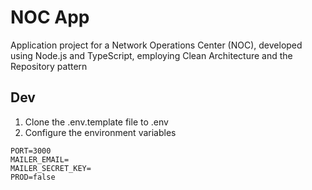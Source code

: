 # NOC App
Application project for a Network Operations Center (NOC), developed using Node.js and TypeScript, employing Clean Architecture and the Repository pattern

## Dev
1. Clone the .env.template file to .env
2. Configure the environment variables
```
PORT=3000
MAILER_EMAIL=
MAILER_SECRET_KEY=
PROD=false
```